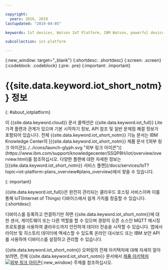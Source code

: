 ```yaml
---

copyright:
  years: 2016, 2019
lastupdated: "2019-04-05"

keywords: IoT devices, Watson IoT Platform, IBM Watson, powerful device management operations

subcollection: iot-platform

---
```


{:new_window: target="\_blank"}
{:shortdesc: .shortdesc}
{:screen: .screen}
{:codeblock: .codeblock}
{:pre: .pre}
{:important: .important}

# {{site.data.keyword.iot_short_notm}} 정보
{: #about_iotplatform}

<p>이 {{site.data.keyword.cloud}} 문서 콜렉션은 {{site.data.keyword.iot_full}} Lite 가격 플랜과 관계가 있으며 기본 시작하기 정보, API 참조 및 일반 문제점 해결 정보가 포함되어 있습니다.
전체 {{site.data.keyword.iot_short_notm}} 기능 문서는 IBM Knowledge Center의 [{{site.data.keyword.iot_short_notm}} 제품 문서 ![외부 링크 아이콘](../../icons/launch-glyph.svg "외부 링크 아이콘")](https://www.ibm.com/support/knowledgecenter/SSQP8H/iot/overview/overview.html)를 참조하십시오. 다양한 플랜에 대한 자세한 정보는 [{{site.data.keyword.iot_short_notm}} 서비스 플랜](/docs/services/IoT?topic=iot-platform-plans_overview#plans_overview)에서 찾을 수 있습니다.
</p>
{: important}

{{site.data.keyword.iot_full}}은 완전히 관리되는 클라우드 호스팅 서비스이며 이를 통해 IoT(Internet of Things) 디바이스에서 쉽게 가치를 창출할 수 있습니다.
{:shortdesc}

디바이스를 등록하고 연결하기만 하면 {{site.data.keyword.iot_short_notm}}에 대한 센서, 게이트웨이 또는 다른 역할을 할 수 있으며 경량의 오픈 소스인 MQTT 메시징 프로토콜을 사용하여 클라우드까지 안전하게 데이터 전송을 시작할 수 있습니다. 앱에서 라이브 및 히스토리 데이터에 액세스할 수 있도록 온라인 대시보드 또는 IBM 보안 API를 사용하여 디바이스를 설정하고 관리할 수 있습니다.

{{site.data.keyword.iot_short_notm}} 오퍼링의 전체 아키텍처에 대해 자세히 알아보려면, 전체 {{site.data.keyword.iot_short_notm}} 문서에서 [제품 아키텍처 ![외부 링크 아이콘](../../icons/launch-glyph.svg "외부 링크 아이콘")](https://www.ibm.com/support/knowledgecenter/SSQP8H/iot/overview/architecture.html){:new_window} 주제를 참조하십시오.
